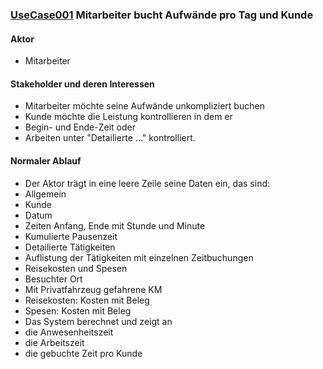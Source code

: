 
### [UseCase001](../requirements/UseCase001.md) Mitarbeiter bucht Aufwände pro Tag und Kunde


#### Aktor
 * Mitarbeiter


#### Stakeholder und deren Interessen
 * Mitarbeiter möchte seine Aufwände unkompliziert buchen
 * Kunde möchte die Leistung kontrollieren in dem er
  * Begin- und Ende-Zeit oder
  * Arbeiten unter "Detailierte ..." kontrolliert.


#### Normaler Ablauf
 * Der Aktor trägt in eine leere Zeile seine Daten ein, das sind:
  * Allgemein
   * Kunde
   * Datum
   * Zeiten Anfang, Ende mit Stunde und Minute
   * Kumulierte Pausenzeit
  * Detailierte Tätigkeiten
   * Auflistung der Tätigkeiten mit einzelnen Zeitbuchungen
  * Reisekosten und Spesen
   * Besuchter Ort
   * Mit Privatfahrzeug gefahrene KM
   * Reisekosten: Kosten mit Beleg
   * Spesen: Kosten mit Beleg
 * Das System berechnet und zeigt an
  * die Anwesenheitszeit
  * die Arbeitszeit
  * die gebuchte Zeit pro Kunde


